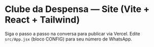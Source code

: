 # Clube da Despensa — Site (Vite + React + Tailwind)
Siga o passo a passo na conversa para publicar via Vercel. Edite `src/App.jsx` (bloco CONFIG) para seu número de WhatsApp.
